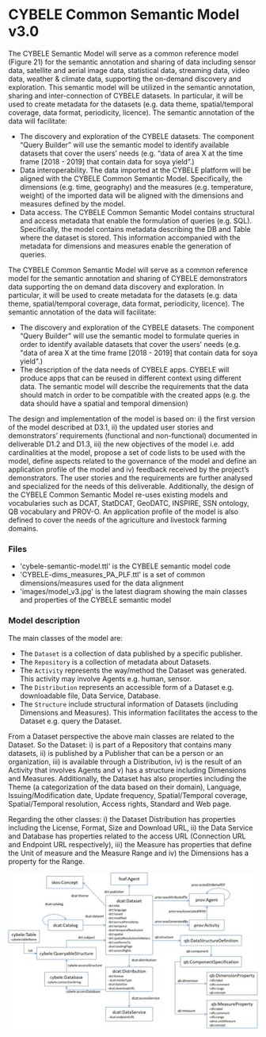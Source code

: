 # CYBELE Common Semantic Model v3.0

The CYBELE Semantic Model will serve as a common reference model (Figure 21) for the semantic annotation and sharing of data including sensor data, satellite and aerial image data, statistical data, streaming data, video data, weather & climate data, supporting the on-demand discovery and exploration.  This semantic model will be utilized in the semantic annotation, sharing and inter-connection of CYBELE datasets. In particular, it will be used to create metadata for the datasets (e.g. data theme, spatial/temporal coverage, data format, periodicity, licence). The semantic annotation of the data will facilitate:

- The discovery and exploration of the CYBELE datasets. The component “Query Builder” will use the semantic model to identify available datasets that cover the users’ needs (e.g. “data of area X at the time frame [2018 - 2019] that contain data for soya yield”.)
- Data interoperability. The data imported at the CYBELE platform will be aligned with the CYBELE Common Semantic Model. Specifically, the dimensions (e.g. time, geography) and the measures (e.g. temperature, weight) of the imported data will be aligned with the dimensions and measures defined by the model.
- Data access. The CYBELE Common Semantic Model contains structural and access metadata that enable the formulation of queries (e.g. SQL). Specifically, the model contains metadata describing the DB and Table where the dataset is stored. This information accompanied with the metadata for dimensions and measures enable the generation of queries.


The CYBELE Common Semantic Model will serve as a common reference model for the semantic annotation and sharing of CYBELE demonstrators data supporting the on demand data discovery and exploration. In particular, it will be used to create metadata for the datasets (e.g. data theme, spatial/temporal coverage, data format, periodicity, licence). The semantic annotation of the data will facilitate:

- The discovery and exploration of the CYBELE datasets. The component “Query Builder” will use the semantic model to formulate queries in order to identify available datasets that cover the users’ needs (e.g. "data of area X at the time frame [2018 - 2019] that contain data for soya yield".)
- The description of the data needs of CYBELE apps. CYBELE will produce apps that can be reused in different context using different data. The semantic model will describe the requirements that the data should match in order to be compatible with the created apps (e.g. the data should have a spatial and temporal dimension)

The design and implementation of the model is based on: i) the first version of the model described at D3.1, ii) the updated user stories and demonstrators’ requirements (functional and non-functional) documented in deliverable D1.2 and D1.3, iii) the new objectives of the model i.e. add cardinalities at the model, propose a set of code lists to be used with the model, define aspects related to the governance of the model and define an application profile of the model and iv) feedback received by the project’s demonstrators. The user stories and the requirements are further analysed and specialized for the needs of this deliverable. Additionally, the design of the CYBELE Common Semantic Model re-uses existing models and vocabularies such as DCAT, StatDCAT, GeoDATC, INSPIRE, SSN ontology, QB vocabulary and PROV-O. An application profile of the model is also defined to cover the needs of the agriculture and livestock farming domains.

### Files
- 'cybele-semantic-model.ttl' is the CYBELE semantic model code 
- 'CYBELE-dims_measures_PA_PLF.ttl' is a set of common dimensions/measures used for the data alignment
- 'images/model_v3.jpg' is the latest diagram showing the main classes and properties of the CYBELE semantic model

### Model description

The main classes of the model are:
- The `Dataset` is a collection of data published by a specific publisher.
- The `Repository` is a collection of metadata about Datasets.
- The `Activity` represents the way/method the Dataset was generated. This activity may involve Agents e.g. human, sensor.
- The `Distribution` represents an accessible form of a Dataset e.g. downloadable file, Data Service, Database.
- The `Structure` include structural information of Datasets (including Dimensions and Measures). This information facilitates the access to the Dataset e.g. query the Dataset.

From a Dataset perspective the above main classes are related to the Dataset. So the Dataset: i) is part of a Repository that contains many datasets, ii) is published by a Publisher that can be a person or an organization, iii) is available through a Distribution, iv) is the result of an Activity that involves Agents and v) has a structure including Dimensions and Measures. Additionally, the Dataset has also properties including the Theme (a categorization of the data based on their domain), Language, Issuing/Modification date, Update frequency, Spatial/Temporal coverage, Spatial/Temporal resolution, Access rights, Standard and Web page. 

Regarding the other classes: i) the Dataset Distribution has properties including the License, Format, Size and Download URL, ii) the Data Service and Database has properties related to the access URL (Connection URL and Endpoint URL respectively), iii) the Measure has properties that define the Unit of measure and the Measure Range and iv) the Dimensions has a property for the Range.


<img src="/images/model_v3.jpg"  width="800" >

